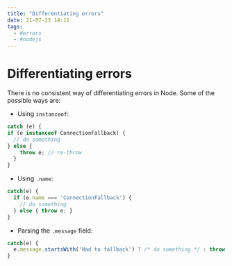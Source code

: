 ```yaml
---
title: "Differentiating errors"
date: 21-07-23 14:11
tags: 
  - #errors
  - #nodejs
---
```


# Differentiating errors

There is no consistent way of differentiating errors in Node. 
Some of the possible ways are:

- Using `instanceof`:
```javascript
catch (e) {
if (e instanceof ConnectionFallback) { 
  // do something
} else {
    throw e; // re-throw
  }
}
```

- Using `.name`:
```javascript
catch(e) {
  if (e.name === 'ConnectionFallback') {
    // do something
  } else { throw e; }
}
```

- Parsing the `.message` field:
```javascript
catch(e) {
  e.message.startsWith('Had to fallback') ? /* do something */ : throw e;
}
```

